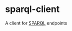 # sparql-client

A client for [SPARQL](https://www.w3.org/TR/2013/REC-sparql11-overview-20130321/) endpoints
